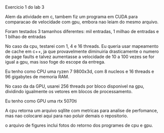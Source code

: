 Exercicio 1 do lab 3

Alem da atividade em c, tambem fiz um programa em CUDA para comparacao de velocidade com gpu, embora nao leiam do mesmo arquivo.

Foram testados 3 tamanhos diferentes: mil entradas, 1 milhao de entradas e 1 bilhao de entradas

No caso da cpu, testarei com 1, 4 e 16 threads. Eu queria usar mapeamento de cache em c++, ja que provavelmente diminuiria drasticamente o numero de page faults e talvez aumentasse a velocidade de 10 a 100 vezes se for igual a gpu, mas isso foge do escope da entrega.

Eu tenho como CPU uma ryzen 7 9800x3d, com 8 nucleos e 16 threads e 96 gigabytes de memoria RAM.

No caso da da GPU, usarei 256 threads por bloco disponivel na gpu, dividindo igualmente os vetores em blocos de processamento.

Eu tenho como GPU uma rtx 5070ti

A cpu retorna um arquivo sqllite com metricas para analise de perfomance, mas nao colocarei aqui para nao poluir demais o repositorio.

o arquivo de figures inclui fotos do retorno dos programes de cpu e gpu.
